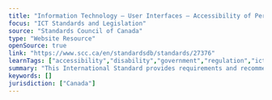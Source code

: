 ```yaml
---
title: "Information Technology — User Interfaces — Accessibility of Personal Computer Hardware"
focus: "ICT Standards and Legislation"
source: "Standards Council of Canada"
type: "Website Resource"
openSource: true
link: "https://www.scc.ca/en/standardsdb/standards/27376"
learnTags: ["accessibility","disability","government","regulation","ict","framework","canadianLandscape"]
summary: "This International Standard provides requirements and recommendations for the accessibility of personal computer hardware, to be used when planning, developing, designing and distributing these computers."
keywords: []
jurisdiction: ["Canada"]
---
```

